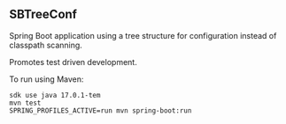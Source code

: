 SBTreeConf
----------

Spring Boot application using a tree structure for configuration instead of classpath scanning.

Promotes test driven development.

To run using Maven:
```
sdk use java 17.0.1-tem
mvn test
SPRING_PROFILES_ACTIVE=run mvn spring-boot:run
```
